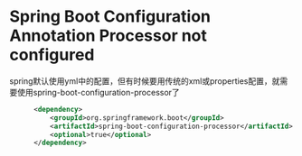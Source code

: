 # Spring Boot Configuration Annotation Processor not configured

spring默认使用yml中的配置，但有时候要用传统的xml或properties配置，就需要使用spring-boot-configuration-processor了

```xml
      <dependency>
          <groupId>org.springframework.boot</groupId>
          <artifactId>spring-boot-configuration-processor</artifactId>
          <optional>true</optional>
      </dependency>
```
